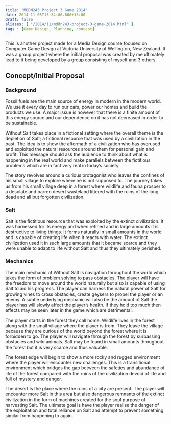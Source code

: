 ```yaml
---
title: 'MDDN243 Project 3 Game 2014'
date: 2014-11-05T13:34:00.000+13:00
draft: false
aliases: [ "/2014/11/mddn243-project-3-game-2014.html" ]
tags : [Game Design, Planning, concept]
---
```


This is another project made for a Media Design course focused on Computer Game Design at Victoria University of Wellington, New Zealand. It was a group project where the initial proposal was created by me ultimately lead to it being developed by a group consisting of myself and 3 others. 

  

**Concept/Initial Proposal**
----------------------------

### **Background**

Fossil fuels are the main source of energy in modern in the modern world. We use it every day to run our cars, power our homes and build the products we use. A major issue is however that there is a finite amount of this energy source and our dependence on it has not decreased in order to be sustainable.

Without Salt takes place in a fictional setting where the overall theme is the depletion of Salt; a fictional resource that was used by a civilization in the past. The idea is to show the aftermath of a civilization who has overused and exploited the natural resources around them for personal gain and profit. This message should ask the audience to think about what is happening in the real world and make parallels between the fictitious problems which are in fact very real in today’s society.

The story revolves around a curious protagonist who leaves the confines of his small village to explore where he is not supposed to. The journey takes us from his small village deep in a forest where wildlife and fauna prosper to a desolate and barren desert wasteland littered with the ruins of the long dead and all but forgotten civilization.

### **Salt**

Salt is the fictitious resource that was exploited by the extinct civilization. It was harnessed for its energy and when refined and in large amounts it is destructive to living things. It forms naturally in small amounts in the world and is capable of creating life when it reacts with water. The extinct civilization used it in such large amounts that it became scarce and they were unable to adapt to life without Salt and thus they ultimately perished.

### **Mechanics**

The main mechanic of Without Salt is navigation throughout the world which takes the form of problem solving to pass obstacles. The player will have the freedom to move around the world naturally but also is capable of using Salt to aid his progress. The player can harness the natural power of Salt for growing vines to cross obstacles, create geysers to propel the player or an enemy. A subtle underlying mechanic will also be the amount of Salt the player has will slowly affect the player’s health. If they hold too much then effects may be seen later in the game which are detrimental.

The player starts in the forest they call home. Wildlife lives in the forest along with the small village where the player is from. They leave the village because they are curious of the world beyond the forest where it is forbidden to go. The player will navigate through the forest by surpassing obstacles and wild animals. Salt may be found in small amounts throughout the forest but it is very scarce and thus valuable.

The forest edge will begin to show a more rocky and rugged environment where the player will encounter new challenges. This is a transitional environment which bridges the gap between the safeties and abundance of life of the forest compared with the ruins of the civilization devoid of life and full of mystery and danger.

The desert is the place where the ruins of a city are present. The player will encounter more Salt in this area but also dangerous remnants of the extinct civilization in the form of machines created for the soul purpose of harvesting Salt. The ultimate goal is have the player realise the danger of the exploitation and total reliance on Salt and attempt to prevent something similar from happening to again.